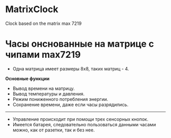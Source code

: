 # MatrixClock
Clock based on the matrix max 7219

# Часы онснованные на матрице с чипами max7219

- Одна матрица имеет размеры 8x8, таких матриц - 4.

**Основные функции**
- Вывод времени на матрицу.
- Вывод температуры и давления.
- Режим пониженного потребления энергии.
- Сохранение времени, даже если часы разрядились.

____

- Управление происходит при помощи трех сенсорных кнопок.
- Имеется батарея, следовательно пользоваться данными часами
    можно, как от разетки, так и без нее.


